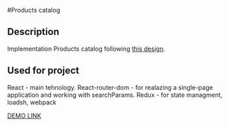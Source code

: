 #Products catalog
## Description
Implementation Products catalog following [this design](https://www.figma.com/file/uEetgWenSRxk9jgiym6Yzp/Phone-catalog-redesign?node-id=1%3A2).

## Used for project
  React - main tehnology.
  React-router-dom - for realazing a single-page application and working with searchParams.
  Redux - for state managment, loadsh, webpack

[DEMO LINK](https://no4kar.github.io/react_phone-catalog/)
